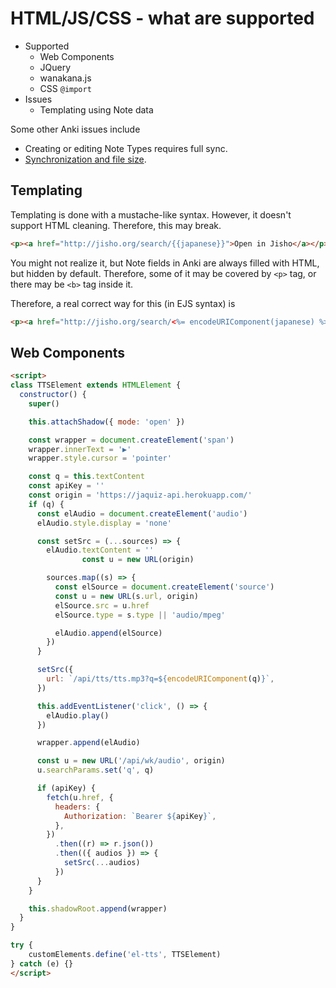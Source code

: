 # HTML/JS/CSS - what are supported

- Supported
  - Web Components
  - JQuery
  - wanakana.js
  - CSS `@import`
- Issues
  - Templating using Note data

Some other Anki issues include

- Creating or editing Note Types requires full sync.
- [Synchronization and file size](/sync-size.md).

## Templating

Templating is done with a mustache-like syntax. However, it doesn't support HTML cleaning. Therefore, this may break.

```html
<p><a href="http://jisho.org/search/{{japanese}}">Open in Jisho</a></p>
```

You might not realize it, but Note fields in Anki are always filled with HTML, but hidden by default. Therefore, some of it may be covered by `<p>` tag, or there may be `<b>` tag inside it.

Therefore, a real correct way for this (in EJS syntax) is

```html
<p><a href="http://jisho.org/search/<%= encodeURIComponent(japanese) %>">Open in Jisho</a></p>
```

## Web Components

```html
<script>
class TTSElement extends HTMLElement {
  constructor() {
    super()

    this.attachShadow({ mode: 'open' })

    const wrapper = document.createElement('span')
    wrapper.innerText = '▶️'
    wrapper.style.cursor = 'pointer'

    const q = this.textContent
    const apiKey = ''
    const origin = 'https://jaquiz-api.herokuapp.com/'
    if (q) {
      const elAudio = document.createElement('audio')
      elAudio.style.display = 'none'

      const setSrc = (...sources) => {
        elAudio.textContent = ''
				const u = new URL(origin)

        sources.map((s) => {
          const elSource = document.createElement('source')
          const u = new URL(s.url, origin)
          elSource.src = u.href
          elSource.type = s.type || 'audio/mpeg'

          elAudio.append(elSource)
        })
      }

      setSrc({
        url: `/api/tts/tts.mp3?q=${encodeURIComponent(q)}`,
      })

      this.addEventListener('click', () => {
        elAudio.play()
      })

      wrapper.append(elAudio)

      const u = new URL('/api/wk/audio', origin)
      u.searchParams.set('q', q)

      if (apiKey) {
        fetch(u.href, {
          headers: {
            Authorization: `Bearer ${apiKey}`,
          },
        })
          .then((r) => r.json())
          .then(({ audios }) => {
            setSrc(...audios)
          })
      }
    }

    this.shadowRoot.append(wrapper)
  }
}

try {
	customElements.define('el-tts', TTSElement)
} catch (e) {}
</script>
```
